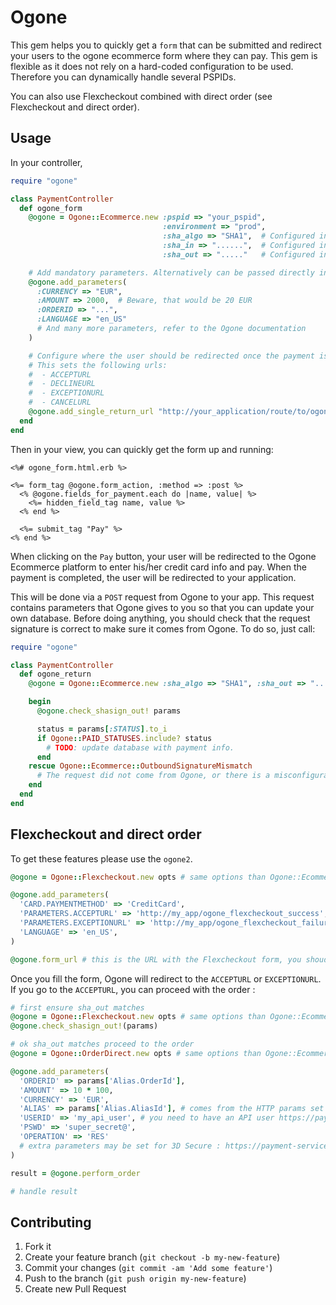# Ogone

This gem helps you to quickly get a `form` that can be submitted and redirect
your users to the ogone ecommerce form where they can pay. This gem is flexible
as it does not rely on a hard-coded configuration to be used. Therefore you can
dynamically handle several PSPIDs.

You can also use Flexcheckout combined with direct order (see Flexcheckout and direct order).

## Usage

In your controller,

```ruby
require "ogone"

class PaymentController
  def ogone_form
    @ogone = Ogone::Ecommerce.new :pspid => "your_pspid",
                                  :environment => "prod",
                                  :sha_algo => "SHA1",  # Configured in your back-office
                                  :sha_in => "......",  # Configured in your back-office
                                  :sha_out => "....."   # Configured in your back-office

    # Add mandatory parameters. Alternatively can be passed directly in `@ogone.fields_for_payment`
    @ogone.add_parameters(
      :CURRENCY => "EUR",
      :AMOUNT => 2000,  # Beware, that would be 20 EUR
      :ORDERID => "...",
      :LANGUAGE => "en_US"
      # And many more parameters, refer to the Ogone documentation
    )

    # Configure where the user should be redirected once the payment is completed
    # This sets the following urls:
    #  - ACCEPTURL
    #  - DECLINEURL
    #  - EXCEPTIONURL
    #  - CANCELURL
    @ogone.add_single_return_url "http://your_application/route/to/ogone/return"
  end
end
```

Then in your view, you can quickly get the form up and running:

```erb
<%# ogone_form.html.erb %>

<%= form_tag @ogone.form_action, :method => :post %>
  <% @ogone.fields_for_payment.each do |name, value| %>
    <%= hidden_field_tag name, value %>
  <% end %>

  <%= submit_tag "Pay" %>
<% end %>
```

When clicking on the `Pay` button, your user will be redirected to the Ogone
Ecommerce platform to enter his/her credit card info and pay. When the payment
is completed, the user will be redirected to your application.

This will be done via a `POST` request from Ogone to your app. This request contains
parameters that Ogone gives to you so that you can update your own database. Before
doing anything, you should check that the request signature is correct to make sure
it comes from Ogone. To do so, just call:

```ruby
require "ogone"

class PaymentController
  def ogone_return
    @ogone = Ogone::Ecommerce.new :sha_algo => "SHA1", :sha_out => "...."

    begin
      @ogone.check_shasign_out! params

      status = params[:STATUS].to_i
      if Ogone::PAID_STATUSES.include? status
        # TODO: update database with payment info.
      end
    rescue Ogone::Ecommerce::OutboundSignatureMismatch
      # The request did not come from Ogone, or there is a misconfiguration of sha_out.
    end
  end
end
```

## Flexcheckout and direct order

To get these features please use the `ogone2`.

```ruby
@ogone = Ogone::Flexcheckout.new opts # same options than Ogone::Ecommerce

@ogone.add_parameters(
  'CARD.PAYMENTMETHOD' => 'CreditCard',
  'PARAMETERS.ACCEPTURL' => 'http://my_app/ogone_flexcheckout_success',
  'PARAMETERS.EXCEPTIONURL' => 'http://my_app/ogone_flexcheckout_failure',
  'LANGUAGE' => 'en_US',
)

@ogone.form_url # this is the URL with the Flexcheckout form, you shoudl redirect_to it
```

Once you fill the form, Ogone will redirect to the `ACCEPTURL` or `EXCEPTIONURL`. If you go to the `ACCEPTURL`,
you can proceed with the order :

```ruby
# first ensure sha_out matches
@ogone = Ogone::Flexcheckout.new opts # same options than Ogone::Ecommerce
@ogone.check_shasign_out!(params)

# ok sha_out matches proceed to the order
@ogone = Ogone::OrderDirect.new opts # same options than Ogone::Ecommerce

@ogone.add_parameters(
  'ORDERID' => params['Alias.OrderId'],
  'AMOUNT' => 10 * 100,
  'CURRENCY' => 'EUR',
  'ALIAS' => params['Alias.AliasId'], # comes from the HTTP params set in the flexcheckout redirect
  'USERID' => 'my_api_user', # you need to have an API user https://payment-services.ingenico.com/int/en/ogone/support/guides/integration%20guides/directlink
  'PSWD' => 'super_secret@',
  'OPERATION' => 'RES'
  # extra parameters may be set for 3D Secure : https://payment-services.ingenico.com/int/en/ogone/support/guides/integration%20guides/directlink-3-d/3-d-transaction-flow-via-directlink#comments
)

result = @ogone.perform_order

# handle result
```

## Contributing

1. Fork it
2. Create your feature branch (`git checkout -b my-new-feature`)
3. Commit your changes (`git commit -am 'Add some feature'`)
4. Push to the branch (`git push origin my-new-feature`)
5. Create new Pull Request
